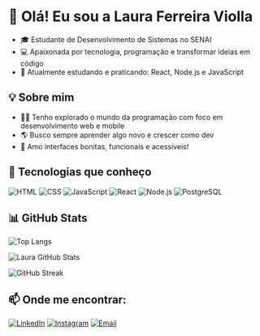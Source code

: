 # 👋 Olá! Eu sou a Laura Ferreira Violla

- 🎓 Estudante de Desenvolvimento de Sistemas no SENAI  
- 💻 Apaixonada por tecnologia, programação e transformar ideias em código  
- 🌱 Atualmente estudando e praticando: React, Node.js e JavaScript

## 💡 Sobre mim

- 👩‍💻 Tenho explorado o mundo da programação com foco em desenvolvimento web e mobile
- 🌎 Busco sempre aprender algo novo e crescer como dev
- 🎨 Amo interfaces bonitas, funcionais e acessíveis!

## 🚀 Tecnologias que conheço

![HTML](https://img.shields.io/badge/HTML-E34F26?style=for-the-badge&logo=html5&logoColor=white)
![CSS](https://img.shields.io/badge/CSS-1572B6?style=for-the-badge&logo=css3&logoColor=white)
![JavaScript](https://img.shields.io/badge/JavaScript-F7DF1E?style=for-the-badge&logo=javascript&logoColor=black)
![React](https://img.shields.io/badge/React-61DAFB?style=for-the-badge&logo=react&logoColor=black)
![Node.js](https://img.shields.io/badge/Node.js-339933?style=for-the-badge&logo=nodedotjs&logoColor=white)
![PostgreSQL](https://img.shields.io/badge/PostgreSQL-336791?style=for-the-badge&logo=postgresql&logoColor=white)

## 📊 GitHub Stats

![Top Langs](https://github-readme-stats.vercel.app/api/top-langs/?username=imlaurinhaaa&layout=compact&theme=radical&langs_count=6)

![Laura GitHub Stats](https://github-readme-stats.vercel.app/api?username=imlaurinhaaa&show_icons=true&theme=radical&include_all_commits=true&count_private=true)  

![GitHub Streak](https://streak-stats.demolab.com?user=imlaurinhaaa&theme=radical&hide_border=true)

## 📫 Onde me encontrar:
[![LinkedIn](https://img.shields.io/badge/LinkedIn-Laura_Ferreira_Violla-blue?style=for-the-badge&logo=linkedin)](https://www.linkedin.com/in/laura-ferreira-violla-a526b12b1/)
[![Instagram](https://img.shields.io/badge/@imlaurinhaaa-E4405F?style=for-the-badge&logo=instagram&logoColor=white)](https://instagram.com/imlaurinhaaa)
[![Email](https://img.shields.io/badge/E--mail-lferreiraviolla@gmail.com-red?style=for-the-badge&logo=gmail&logoColor=white)](mailto:lferreiraviolla@gmail.com)
